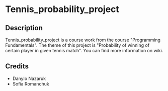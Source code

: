 # Tennis_probability_project

## Description
Tennis_probability_project is a course work from the course "Programming Fundamentals". The theme of this project is "Probability of winning of certain player in given tennis match". You can find more information on wiki.

## Credits
- Danylo Nazaruk
- Sofia Romanchuk
